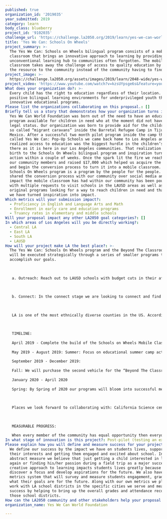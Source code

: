 ```yaml
---
published: true
organization_id: '2019035'
year_submitted: 2019
category: learn
body_class: blueberry
project_id: '9102035'
challenge_url: 'https://challenge.la2050.org/2019/learn/yes-we-can-world-foundation/'
title: 'Yes We Can: Schools On Wheels'
project_summary: >-
  The Yes We Can: Schools on Wheels bilingual program consists of a mobile
  classroom that brings an innovative approach to learning by providing an
  unconventional learning hub to communities often forgotten. The mobile
  classroom takes away the challenge of access to quality education by bringing
  the resource to the community instead of the community having to find it.
project_image: >-
  https://challenge.la2050.org/assets/images/2019/learn/2048-wide/yes-we-can-world-foundation.jpg
project_video: 'https://www.youtube.com/watch?v=kzsUYpsge6s&feature=youtu.be'
What does your organization do?: >-
  Every child has the right to education regardless of their location. We create
  positive bilingual learning environments for underprivileged youth through
  innovative educational programs.
Please list the organizations collaborating on this proposal.: []
Briefly tell us a story that demonstrates how your organization turns inspiration into impact.: >-
  Yes We Can World Foundation was born out of the need to have an educational
  program available for children in need who at the moment did not have a clear
  legal status. Our organization was born to provide aid for the children of the
  so called “migrant caravans” inside the Barretal Refugee Camp in Tijuana
  Mexico. After a successful two month pilot program inside the camp that we
  called Yes We Can: Pop-Up Schools we came back home to Los Angeles and quickly
  realized access to education was the biggest hurdle in the children’s lives
  there as it is here in our Los Angeles communities. That realization gave
  birth to the Schools On Wheels bilingual program and inspiration turned into
  action within a couple of weeks. Once the spark lit the fire we reached out to
  our community members and raised $17,000 which helped us acquire the first bus
  and begin the conversion process to turn it into a mobile classroom. The
  Schools On Wheels program is a program by the people for the people. We have
  shared the conversion process with our community over social media and the
  impact the mobile classroom has had within our community has been pouring out
  with multiple requests to visit schools in the LAUSD areas as well as new
  original programs looking for a way to reach children in need and that is how
  we have turned inspiration into impact.
Which metrics will your submission impact?:
  - Proficiency in English and Language Arts and Math
  - Enrollment in early care and education programs
  - Truancy rates in elementary and middle schools
Will your proposal impact any other LA2050 goal categories?: []
In which areas of Los Angeles will you be directly working?:
  - Central LA
  - East LA
  - South LA
  - LAUSD
How will your project make LA the best place?: >-
  The Yes We Can: Schools On Wheels program and the Beyond The Classroom program
  will be executed strategically through a series of smaller programs to
  accomplish our goals. 
   
   
   
   a. Outreach: Reach out to LAUSD schools with budget cuts in their after school programs as well as cuts in their arts programs. The outreach will also consist of reaching out to low income communities such as East LA, Boyle Heights, Compton, South LA.
   
   
   
   b. Connect: In the connect stage we are looking to connect and find some key team members to help Yes We Can accomplish our goals. We are talking about collaborations amongst nonprofits and connecting resources to the program so the children can have opportunities beyond their participation in the Yes We Can programs. 
   
   
   
   LA is one of the most ethnically diverse counties in the US. According to the 2010 US Census 48.5% of residents in LA are Hispanic and live in neighborhoods such as East LA (96.7% latino), Huntington Park (95.1% Latino), Boyle Heights (94% latino) and many more in the south LA areas.
   
   
   
   TIMELINE:
   
   April 2019 - Complete the build of the Schools on Wheels Mobile Classroom.
   
   May 2019 - August 2019: Summer: Focus on educational summer camp activities, create summer reading book clubs, and team up with local school districts to hold technology, art and language classes for kids. This will be provide learning opportunities for kids with no access to paid summer camps due to location or family finances. 
   
   September 2019 - December 2019: 
   
   Fall: We will purchase the second vehicle for the “Beyond The Classroom” program. At this point we will have a calendar and programs alined with 3 specific schools in three neighborhoods. The combination of the Schools On Wheels Bus and the Beyond The Classroom bus will engage children in learning courses and traveling to specific field trips to complement their work in the classroom. One of our goals for Fall 2019 is to expose kids in the program to unexpected opportunities in the fields of language arts, math, technology, science, entertainment, and the arts. 
   
   January 2020 - April 2020
   
   Spring: By Spring of 2020 our programs will bloom into successful metrics as we look forward to a fully developed system working with LAUSD for the new school year of 2020 - 2021. 
   
   
   
   Places we look forward to collaborating with: California Science center,LA Zoo,LA Brea Tar Pits, J.P.L.,WB Studios, and more.
   
   
   
   MEASURABLE PROGRESS:
   
   When every member of the community has equal opportunity then everyone thrives. Our programs will create an engaging and impactful bilingual educational experience for the less fortunate communities in Los Angeles. It's not just statistics that will make this change it is the programs innovation and the opportunity for those who don't have access to a strong education program that will help make Los Angeles the best place to LEARN and PLAY.
In what stage of innovation is this project?: Post-pilot (testing an expansion of concept after initially successful pilot)
Please explain how you will define and measure success for your project.: >-
  We define our success by the impact we have on students lives, supporting
  their interests and getting them engaged and excited about school. In a more
  abstract measure we believe that just getting a child interested in learning
  again or finding his/her passion during a field trip as a major success. Our
  creative approach to learning impacts students lives greatly because they
  discover a focus and develop aspirations for the future. We also have our own
  metrics system that will survey and measure students engagement, grades and
  what their goals are for the future. Along with our own metrics we plan to
  work with LA school districts in the specific cities we serve and measure
  success by helping to bring up the overall grades and attendance records of
  those school districts.
How can the LA2050 community and other stakeholders help your proposal succeed?: []
organization_name: Yes We Can World Foundation

---
```

